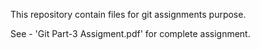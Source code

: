 This repository contain files for git assignments purpose.

See -  'Git Part-3 Assigment.pdf' for complete assignment.

